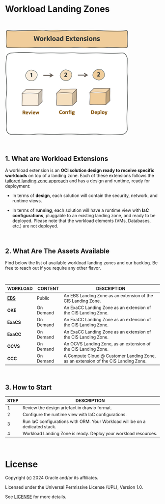 # **Workload Landing Zones**

&nbsp; 

<img src="../images/lzf_workloads.png" alt= “” width="400" height="value">

&nbsp; 

## 1. What are Workload Extensions 

A workload extension is an **OCI solution design ready to receive specific workloads** on top of a landing zone. Each of these extensions follows the [tailored landing zone approach](/landing-zones/tailored_landing_zones/tailored_landing_zones.md) and has a design and runtime, ready for deployment:

- In terms of **design**, each solution will contain the security, network, and runtime views. 

- In terms of **running**, each solution will have a runtime view with **IaC configurations**, pluggable to an existing landing zone, and ready to be deployed. Please note that the workload elements (VMs, Databases, etc.) are not deployed.


&nbsp; 



## 2. What Are The Assets Available

Find below the list of available workload landing zones and our backlog. Be free to reach out if you require any other flavor.

&nbsp; 


| WORKLOAD  | CONTENT | DESCRIPTION |
|---|---|---|
| [**EBS**](https://github.com/oracle-quickstart/terraform-oci-open-lz/tree/master/examples/oci-ebs-lz) | Public | An EBS Landing Zone as an extension of the CIS Landing Zone.
| **OKE** | On Demand | An ExaCC Landing Zone as an extension of the CIS Landing Zone.
| **ExaCS** | On Demand | An ExaCC Landing Zone as an extension of the CIS Landing Zone.
| **ExaCC** | On Demand | An ExaCC Landing Zone as an extension of the CIS Landing Zone.
| **OCVS** | On Demand | An OCVS Landing Zone, as an extension of the CIS Landing Zone.
| **CCC** | On Demand | A Compute Cloud @ Customer Landing Zone, as an extension of the CIS Landing Zone.



&nbsp; 



## 3. How to Start 

   
| STEP  | DESCRIPTION |
|---|---|
| 1 | Review the design artefact in drawio format.
| 2 | Configure the runtime view with IaC configurations.
| 3 | Run IaC configurations with ORM. Your Workload will be on a dedicated stack.
| 4 | Workload Landing Zone is ready. Deploy your workload resources. 


&nbsp; 



# License

Copyright (c) 2024 Oracle and/or its affiliates.

Licensed under the Universal Permissive License (UPL), Version 1.0.

See [LICENSE](https://github.com/oracle-devrel/technology-engineering/blob/main/LICENSE) for more details.
